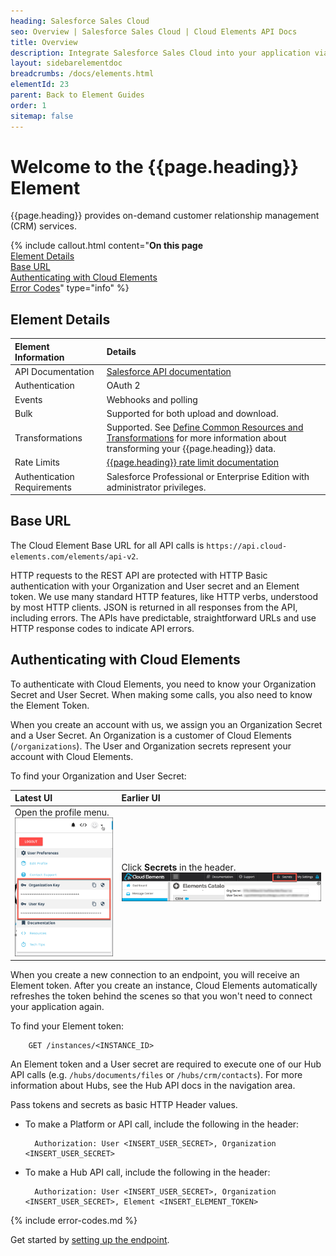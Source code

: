 ```yaml
---
heading: Salesforce Sales Cloud
seo: Overview | Salesforce Sales Cloud | Cloud Elements API Docs
title: Overview
description: Integrate Salesforce Sales Cloud into your application via the Cloud Elements APIs.
layout: sidebarelementdoc
breadcrumbs: /docs/elements.html
elementId: 23
parent: Back to Element Guides
order: 1
sitemap: false
---
```


# Welcome to the {{page.heading}} Element

{{page.heading}} provides on-demand customer relationship management (CRM) services.

{% include callout.html content="<strong>On this page</strong></br><a href=#element-details>Element Details</a></br><a href=#base-url>Base URL</a></br><a href=#authenticating-with-cloud-elements>Authenticating with Cloud Elements</a></br><a href=#error-codes>Error Codes</a>" type="info" %}

## Element Details

| Element Information | Details     |
| :------------- | :------------- |
| API Documentation | [Salesforce API documentation](https://developer.salesforce.com/docs/) |
| Authentication | OAuth 2  |
| Events | Webhooks and polling |
| Bulk | Supported for both upload and download. |
| Transformations | Supported. See [Define Common Resources and Transformations](/docs/guides/common-resources/index.html) for more information about transforming your {{page.heading}} data.|
| Rate Limits | [{{page.heading}} rate limit documentation](https://developer.salesforce.com/docs/atlas.en-us.salesforce_app_limits_cheatsheet.meta/salesforce_app_limits_cheatsheet/salesforce_app_limits_platform_api.htm)|
| Authentication Requirements |  Salesforce Professional or Enterprise Edition with administrator privileges.|

## Base URL

The Cloud Element Base URL for all API calls is `https://api.cloud-elements.com/elements/api-v2`.

HTTP requests to the REST API are protected with HTTP Basic authentication with your Organization and User secret and an Element token. We use many standard HTTP features, like HTTP verbs, understood by most HTTP clients. JSON is returned in all responses from the API, including errors. The APIs have predictable, straightforward URLs and use HTTP response codes to indicate API errors.

## Authenticating with Cloud Elements

To authenticate with Cloud Elements, you need to know your Organization Secret and User Secret. When making some calls, you also need to know the Element Token.

When you create an account with us, we assign you an Organization Secret and a User Secret. An Organization is a customer of Cloud Elements (`/organizations`). The User and Organization secrets represent your account with Cloud Elements.

To find your Organization and User Secret:

| Latest UI | Earlier UI  |
| :------------- | :------------- |
| Open the profile menu.</br> ![Search](/assets/img/elements/org-user-secret-C2.png)  | Click __Secrets__ in the header.</br> ![Search](/assets/img/elements/org-user-secret.png)  |

When you create a new connection to an endpoint, you will receive an Element token. After you create an instance, Cloud Elements automatically refreshes the token behind the scenes so that you won't need to connect your application again.

To find your Element token:

        GET /instances/<INSTANCE_ID>

An Element token and a User secret are required to execute one of our Hub API calls (e.g. `/hubs/documents/files` or `/hubs/crm/contacts`). For more information about Hubs, see the Hub API docs in the navigation area.

Pass tokens and secrets as basic HTTP Header values.

* To make a Platform or API call, include the following in the header:

        Authorization: User <INSERT_USER_SECRET>, Organization <INSERT_USER_SECRET>

* To make a Hub API call, include the following in the header:

        Authorization: User <INSERT_USER_SECRET>, Organization <INSERT_USER_SECRET>, Element <INSERT_ELEMENT_TOKEN>

{% include error-codes.md %}

Get started by [setting up the endpoint](salesforce-endpoint-setup.html).
